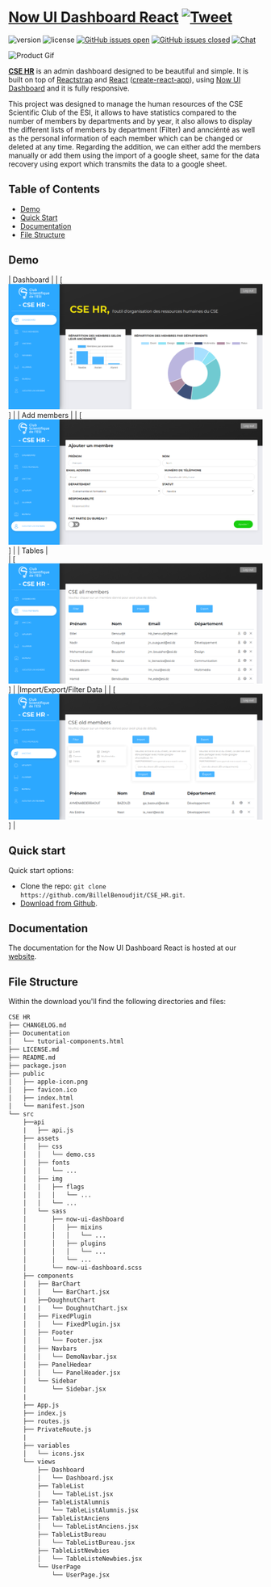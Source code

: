 # [Now UI Dashboard React](https://demos.creative-tim.com/now-ui-dashboard-react/#/dashboard) [![Tweet](https://img.shields.io/twitter/url/http/shields.io.svg?style=social&logo=twitter)](https://twitter.com/intent/tweet?url=https%3A%2F%2Fdemos.creative-tim.com%2Fnow-ui-dashboard-react%2F%23%2Fdashboard&text=Now%20UI%20Dashboard%20React%20by%20Creative%20Tim%20%7C%20Free%20React%20Admin%20Template&original_referer=http%3A%2F%2Flocalhost%3A3000%2Fdashboard&via=creativetim&hashtags=react%2Cbootstrap)



![version](https://img.shields.io/badge/version-1.2.0-blue.svg) ![license](https://img.shields.io/badge/license-MIT-blue.svg) [![GitHub issues open](https://img.shields.io/github/issues/creativetimofficial/now-ui-dashboard-react.svg?maxAge=2592000)]() [![GitHub issues closed](https://img.shields.io/github/issues-closed-raw/creativetimofficial/now-ui-dashboard-react.svg?maxAge=2592000)]() [![Chat](https://img.shields.io/badge/chat-on%20discord-7289da.svg)](https://discord.gg/E4aHAQy)

![Product Gif](./now-ui-dashboard-react.gif)

**[CSE HR](https://demos.creative-tim.com/now-ui-dashboard-react/#/admin/dashboard)** is an admin dashboard designed to be beautiful and simple. It is built on top of [Reactstrap](https://reactstrap.github.io/) and [React](https://reactjs.org/) ([create-react-app](https://github.com/facebook/create-react-app)), using [Now UI Dashboard](https://www.creative-tim.com/product/now-ui-dashboard) and it is fully responsive.

This project was designed to manage the human resources of the CSE Scientific Club of the ESI, it allows to have statistics compared to the number of members by departments and by year, it also allows to display the different lists of members by department (Filter) and annciénté as well as the personal information of each member which can be changed or deleted at any time. Regarding the addition, we can either add the members manually or add them using the import of a google sheet, same for the data recovery using export which transmits the data to a google sheet.

## Table of Contents

* [Demo](#demo)
* [Quick Start](#quick-start)
* [Documentation](#documentation)
* [File Structure](#file-structure)

## Demo

| Dashboard | 
| [![Start page](./src/assets/github/stats.png)] |
| Add members | 
| [![User profile page](./src/assets/github/add_user.png)] |
| Tables |  
| [![Tables page ](./src/assets/github/tables.png)] |
|Import/Export/Filter Data | 
| [![Import/Export/Filter Data](./src/assets/github/import_export_filter.png)] |

## Quick start

Quick start options:

- Clone the repo: `git clone https://github.com/BillelBenoudjit/CSE_HR.git`.
- [Download from Github](https://github.com/BillelBenoudjit/CSE_HR).


## Documentation
The documentation for the Now UI Dashboard React is hosted at our [website](https://demos.creative-tim.com/now-ui-dashboard-react/#/documentation/tutorial).


## File Structure

Within the download you'll find the following directories and files:

```
CSE HR
├── CHANGELOG.md
├── Documentation
│   └── tutorial-components.html
├── LICENSE.md
├── README.md
├── package.json
├── public
│   ├── apple-icon.png
│   ├── favicon.ico
│   ├── index.html
│   └── manifest.json
└── src
    ├──api
    |   ├── api.js
    ├── assets
    │   ├── css
    │   │   └── demo.css
    │   ├── fonts
    │   │   └── ...
    │   ├── img
    │   │   ├── flags
    │   │   │   └── ...
    │   │   └── ...
    │   └── sass
    │       ├── now-ui-dashboard
    │       │   ├── mixins
    │       │   │   └── ...
    │       │   ├── plugins
    │       │   │   └── ...
    │       │   └── ...
    │       └── now-ui-dashboard.scss
    ├── components
    │   ├── BarChart
    │   │   └── BarChart.jsx
    |   ├──DoughnutChart
    |   |   └── DoughnutChart.jsx
    │   ├── FixedPlugin
    │   │   └── FixedPlugin.jsx
    │   ├── Footer
    │   │   └── Footer.jsx
    │   ├── Navbars
    │   │   └── DemoNavbar.jsx
    │   ├── PanelHedear
    │   │   └── PanelHeader.jsx
    │   └── Sidebar
    │       └── Sidebar.jsx
    |
    ├── App.js
    ├── index.js
    ├── routes.js
    ├── PrivateRoute.js
    |
    ├── variables
    │   └── icons.jsx
    └── views
        ├── Dashboard
        │   └── Dashboard.jsx
        ├── TableList
        │   └── TableList.jsx
        ├── TableListAlumnis
        │   └── TableListAlumnis.jsx
        ├── TableListAnciens
        │   └── TableListAnciens.jsx
        ├── TableListBureau
        │   └── TableListBureau.jsx
        ├── TableListNewbies
        │   └── TableListeNewbies.jsx
        └── UserPage
            └── UserPage.jsx
```